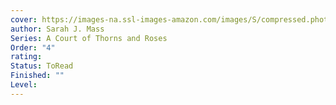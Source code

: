 ```yaml
---
cover: https://images-na.ssl-images-amazon.com/images/S/compressed.photo.goodreads.com/books/1585622963i/50659471.jpg
author: Sarah J. Mass
Series: A Court of Thorns and Roses
Order: "4"
rating: 
Status: ToRead
Finished: ""
Level:
---
```








